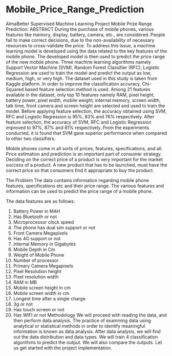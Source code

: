 # Mobile_Price_Range_Prediction
AlmaBetter Supervised Machine Learning Project
Mobile Prize Range Prediction:
ABSTRACT
During the purchase of mobile phones, various features like memory, display, battery, camera, etc., are considered. People fail to make correct decisions, due to the non-availability of necessary resources to cross-validate the price. To address this issue, a machine learning model is developed using the data related to the key features of the mobile phone. The developed model is then used to predict the price range of the new mobile phone. Three machine learning algorithms namely Support Vector Machine (SVM), Random Forest Classifier (RFC), Logistic Regression are used to train the model and predict the output as low, medium, high, or very high. The dataset used in this study is taken from Kaggle platform. In order to improve the classification accuracy, Chi-Squared based feature selection method is used. Among 21 features available in the dataset, only top 10 features namely RAM, pixel height, battery power, pixel width, mobile weight, internal memory, screen width, talk time, front camera and screen height are selected and used to train the model. Before applying feature selection, the accuracy obtained using SVM, RFC and Logistic Regression is 95%, 83% and 76% respectively. After feature selection, the accuracy of SVM, RFC and Logistic Regression improved to 97%, 87% and 81% respectively. From the experiments conducted, it is found that SVM gave superior performance when compared to other two classifiers.

Mobile phones come in all sorts of prices, features, specifications, and all. Price estimation and prediction is an important part of consumer strategy. Deciding on the correct price of a product is very important for the market success of a product. A new product that has to be launched, must have the correct price so that consumers find it appropriate to buy the product.

The Problem
The data contains information regarding mobile phone features, specifications etc and their price range. The various features and information can be used to predict the price range of a mobile phone.


The data features are as follows:
1.	Battery Power in MAH
2.	Has Bluetooth or not
3.	Microprocessor clock speed
4.	The phone has dual sim support or not
5.	Front Camera Megapixels
6.	Has 4G support or not
7.	Internal Memory in Gigabytes
8.	Mobile Depth in Cm
9.	Weight of Mobile Phone
10.	Number of processor
11.	Primary Camera Megapixels
12.	Pixel Resolution height
13.	Pixel resolution width
14.	RAM in MB
15.	Mobile screen height in cm
16.	Mobile screen width in cm
17.	Longest time after a single charge
18.	3g or not
19.	Has touch screen or not
20.	Has WIFI or not
Methodology
We will proceed with reading the data, and then perform data analysis. The practice of examining data using analytical or statistical methods in order to identify meaningful information is known as data analysis. After data analysis, we will find out the data distribution and data types. We will train 4 classification algorithms to predict the output. We will also compare the outputs. Let us get started with the project implementation.
